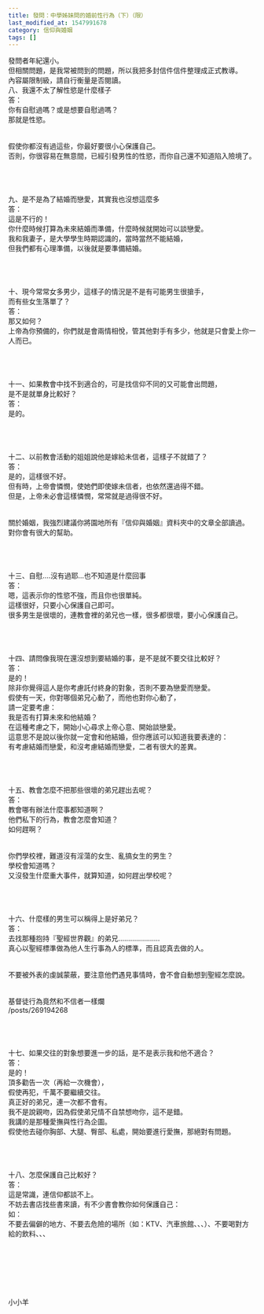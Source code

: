 ```yaml
---
title: 發問：中學姊妹問的婚前性行為（下）（限）
last_modified_at: 1547991678
category: 信仰與婚姻
tags: []
---
```


發問者年紀還小。<br>但相關問題，是我常被問到的問題，所以我把多封信件信件整理成正式教導。<br>內容屬限制級，請自行衡量是否閱讀。<br><!--more-->八、我還不太了解性慾是什麼樣子<br>答：<br>你有自慰過嗎？或是想要自慰過嗎？<br>那就是性慾。<br> <br><br>假使你都沒有過這些，你最好要很小心保護自己。<br>否則，你很容易在無意間，已經引發男性的性慾，而你自己還不知道陷入險境了。<br> <br><br><br><br>九、是不是為了結婚而戀愛，其實我也沒想這麼多<br>答：<br>這是不行的！<br>你什麼時候打算為未來結婚而準備，什麼時候就開始可以談戀愛。<br>我和我妻子，是大學學生時期認識的，當時當然不能結婚，<br>但我們都有心理準備，以後就是要準備結婚。<br><br><br><br><br>十、現今常常女多男少，這樣子的情況是不是有可能男生很搶手，<br>而有些女生落單了？<br>答：<br>那又如何？<br>上帝為你預備的，你們就是會兩情相悅，管其他對手有多少，他就是只會愛上你一人而已。<br> <br><br><br><br>十一、如果教會中找不到適合的，可是找信仰不同的又可能會出問題， <br>是不是就單身比較好？<br>答：<br>是的。<br><br> <br><br><br>十二、以前教會活動的姐姐說他是嫁給未信者，這樣子不就錯了？<br>答：<br>是的，這樣很不好。<br>但有時，上帝會憐憫，使她們即使嫁未信者，也依然還過得不錯。<br>但是，上帝未必會這樣憐憫，常常就是過得很不好。<br> <br><br>關於婚姻，我強烈建議你將園地所有『信仰與婚姻』資料夾中的文章全部讀過。<br>對你會有很大的幫助。<br> <br><br><br><br>十三、自慰....沒有過耶...也不知道是什麼回事<br>答：<br>嗯，這表示你的性慾不強，而且你也很單純。<br>這樣很好，只要小心保護自己即可。<br>很多男生是很壞的，連教會裡的弟兄也一樣，很多都很壞，要小心保護自己。<br> <br> <br><br><br>十四、請問像我現在還沒想到要結婚的事，是不是就不要交往比較好？<br>答：<br>是的！<br>除非你覺得這人是你考慮託付終身的對象，否則不要為戀愛而戀愛。<br>假使有一天，你對哪個弟兄心動了，而他也對你心動了，<br>請一定要考慮：<br>我是否有打算未來和他結婚？<br>在這種考慮之下，開始小心尋求上帝心意、開始談戀愛。<br>這意思不是說以後你就一定會和他結婚，但你應該可以知道我要表達的：<br>有考慮結婚而戀愛，和沒考慮結婚而戀愛，二者有很大的差異。<br> <br> <br><br><br>十五、教會怎麼不把那些很壞的弟兄趕出去呢？<br>答：<br>教會哪有辦法什麼事都知道啊？<br>他們私下的行為，教會怎麼會知道？<br>如何趕啊？<br> <br><br>你們學校裡，難道沒有淫蕩的女生、亂搞女生的男生？<br>學校會知道嗎？<br>又沒發生什麼重大事件，就算知道，如何趕出學校呢？<br> <br> <br><br><br>十六、什麼樣的男生可以稱得上是好弟兄？<br>答：<br>去找那種抱持『聖經世界觀』的弟兄…………………<br>真心以聖經標準做為他人生行事為人的標準，而且認真去做的人。<br><br><br>不要被外表的虔誠蒙蔽，要注意他們遇見事情時，會不會自動想到聖經怎麼說。<br><br> <br>基督徒行為竟然和不信者一樣爛 <br>/posts/269194268<br> <br> <br><br><br>十七、如果交往的對象想要進一步的話，是不是表示我和他不適合？<br>答：<br>是的！<br>頂多勸告一次（再給一次機會），<br>假使再犯，千萬不要繼續交往。<br>真正好的弟兄，連一次都不會有。<br>我不是說親吻，因為假使弟兄情不自禁想吻你，這不是錯。<br>我講的是那種愛撫與性行為企圖。<br>假使他去碰你胸部、大腿、臀部、私處，開始要進行愛撫，那絕對有問題。<br> <br> <br><br><br>十八、怎麼保護自己比較好？<br>答：<br>這是常識，連信仰都談不上。<br>不妨去書店找些書來讀，有不少書會教你如何保護自己：<br>如：<br>不要去偏僻的地方、不要去危險的場所（如：KTV、汽車旅館、、、）、不要喝對方給的飲料、、、<br> <br><br><br><br><br><br><br>小小羊<br><br><br><br><br><br><br>
